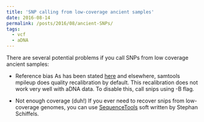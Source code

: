 ```yaml
---
title: 'SNP calling from low-coverage ancient samples'
date: 2016-08-14
permalink: /posts/2016/08/ancient-SNPs/
tags:
  - vcf
  - aDNA
---
```


There are several potential problems if you call SNPs from low coverage ancient samples:

* Reference bias
As has been stated [here](https://github.com/stschiff/sequenceTools/blob/120c0e3fa722016a3851beb95d3ef24bc9179df1/README.md) and elsewhere, samtools mpileup does quality recalibration by default. This recalibration does not work very well with aDNA data. To disable this, call snips using -B flag.   

* Not enough coverage (duh!)
If you ever need to recover snips from low-coverage genomes, you can use [SequenceTools](https://github.com/stschiff/sequenceTools/tree/120c0e3fa722016a3851beb95d3ef24bc9179df1) soft written by Stephan Schiffels. 
